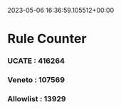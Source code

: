 2023-05-06 16:36:59.105512+00:00
# Rule Counter 
 ### UCATE : 416264

 ### Veneto : 107569

 ### Allowlist : 13929